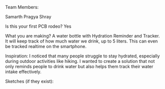 Team Members:

Samarth 
Pragya 
Shray

Is this your first PCB rodeo?
Yes

What you are making?
A water bottle with Hydration Reminder and Tracker. It will keep track of how much water we drink, up to 5 liters. This can even be tracked realtime on the smartphone.

Inspiration:
I noticed that many people struggle to stay hydrated, especially during outdoor activities like hiking. I wanted to create a solution that not only reminds people to drink water but also helps them track their water intake effectively.

Sketches (if they exist):

